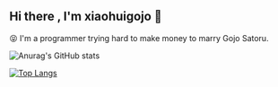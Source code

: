 ## Hi there , I'm xiaohuigojo 👋

😝 I'm a programmer trying hard to make money to marry Gojo Satoru.  

![Anurag's GitHub stats](https://github-readme-stats.vercel.app/api?username=dengxinyeye&show_icons=true&theme=tokyonight)

[![Top Langs](https://github-readme-stats.vercel.app/api/top-langs/?username=dengxinyeye&layout=compact&exclude_repo=dengxinyeye.github.io&title_color=ffffff&icon_color=bb2acf&text_color=daf7dc&bg_color=1a1b27)](https://github.com/anuraghazra/github-readme-stats)

